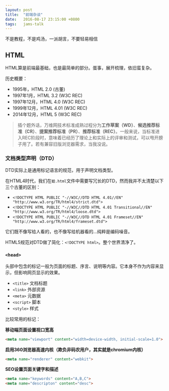 ```yaml
---
layout: post
title:  "前端杂谈"
date:   2016-08-17 23:15:00 +0800
tags:   jams-talk
---
```


不是教程，不是鸡汤，一派胡言，不要轻易相信

## HTML

HTML算是前端最基础，也是最简单的部分。蛋事，展开梳理，依旧蛮复杂。

历史概要：

- 1995年，HTML 2.0 (古董)
- 1997年1月，HTML 3.2 (W3C REC)
- 1997年12月，HTML 4.0 (W3C REC)
- 1999年12月，HTML 4.01 (W3C REC)
- 2014年12月，HTML 5 (W3C REC)

> 插个题外话，万维网技术标准成熟过程分为**工作草案（WD）**、**候选推荐标准（CR）**、**提案推荐标准（PR）**、**推荐标准（REC）**。一般来说，当标准进入REC阶段时，意味着已经历了理论上和实际上的评审和测试，可以甩开膀子用了。若有兼容旧版浏览器需求，当我没说。

### 文档类型声明（DTD）

DTD实际上是通用标记语言的规范，用于声明文档类型。

在HTML4时代，我们在`蛤.html`文件中需要写冗长的DTD，然而我并不太清楚以下三个古董的区别：

- `<!DOCTYPE HTML PUBLIC "-//W3C//DTD HTML 4.01//EN" "http://www.w3.org/TR/html4/strict.dtd">`
- `<!DOCTYPE HTML PUBLIC "-//W3C//DTD HTML 4.01 Transitional//EN" "http://www.w3.org/TR/html4/loose.dtd">`
- `<!DOCTYPE HTML PUBLIC "-//W3C//DTD HTML 4.01 Frameset//EN" "http://www.w3.org/TR/html4/frameset.dtd">`

它们既不像写给人看的，也不像写给机器看的...纯粹是编码噪音。

HTML5规范对DTD做了简化：`<!DOCTYPE html>`。整个世界清净了。

### `<head>`

头部中包含的标记一般为页面的标题、序言、说明等内容。它本身不作为内容来显示，但影响网页显示的效果。

- `<title>` 文档标题
- `<link>` 外部资源
- `<meta>` 元数据
- `<script>` 脚本
- `<style>` 样式

比较常用的标记：

**移动端页面设置视口宽高**

```html
<meta name="viewport" content="width=device-width, initial-scale=1.0">
```

**启用360浏览器高速内核（欺负非码农用户，其实就是chromium内核）**

```html
<meta name="renderer" content="webkit">
```

**SEO设置页面关键字和描述**

```html
<meta name="keywords" content="A,B,C">
<meta name="descripton" content="desc">
```
